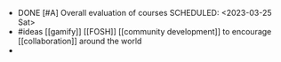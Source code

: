 - DONE [#A] Overall evaluation of courses
  SCHEDULED: <2023-03-25 Sat>
- #ideas [[gamify]] [[FOSH]] [[community development]] to encourage [[collaboration]] around the world
-